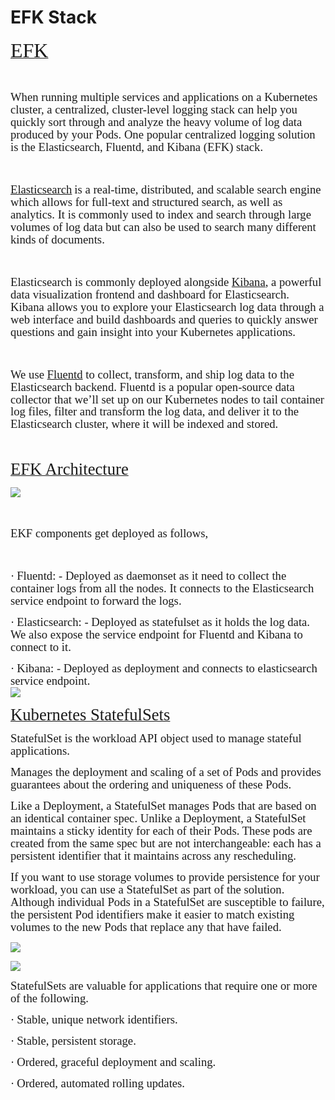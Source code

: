 # EFK Stack

<u><span style="font-size:24.0pt;line-height:107%;font-family:&quot;Times New Roman&quot;,serif">EFK</span></u>

<span style="font-size:14.0pt;
line-height:107%;font-family:&quot;Times New Roman&quot;,serif"> </span>

<span style="font-size:14.0pt;
line-height:107%;font-family:&quot;Times New Roman&quot;,serif">When running multiple services and applications on a Kubernetes cluster, a centralized, cluster-level logging stack can help you quickly sort through and analyze the heavy volume of log data produced by your Pods. One popular centralized logging solution is the Elasticsearch, Fluentd, and Kibana (EFK) stack.</span>

<span style="font-size:14.0pt;
line-height:107%;font-family:&quot;Times New Roman&quot;,serif"> </span>

<u><span style="font-size:14.0pt;
line-height:107%;font-family:&quot;Times New Roman&quot;,serif">Elasticsearch</span></u> <span style="font-size:14.0pt;line-height:107%;font-family:&quot;Times New Roman&quot;,serif">is a real-time, distributed, and scalable search engine which allows for full-text and structured search, as well as analytics. It is commonly used to index and search through large volumes of log data but can also be used to search many different kinds of documents.</span>

<span style="font-size:14.0pt;
line-height:107%;font-family:&quot;Times New Roman&quot;,serif"> </span>

<span style="font-size:14.0pt;
line-height:107%;font-family:&quot;Times New Roman&quot;,serif">Elasticsearch is commonly deployed alongside <u>Kibana</u>, a powerful data visualization frontend and dashboard for Elasticsearch. Kibana allows you to explore your Elasticsearch log data through a web interface and build dashboards and queries to quickly answer questions and gain insight into your Kubernetes applications.</span>

<span style="font-size:14.0pt;
line-height:107%;font-family:&quot;Times New Roman&quot;,serif"> </span>

<span style="font-size:14.0pt;
line-height:107%;font-family:&quot;Times New Roman&quot;,serif">We use <u>Fluentd</u> to collect, transform, and ship log data to the Elasticsearch backend. Fluentd is a popular open-source data collector that we’ll set up on our Kubernetes nodes to tail container log files, filter and transform the log data, and deliver it to the Elasticsearch cluster, where it will be indexed and stored.</span>

<!-- <span style="font-size:14.0pt;
line-height:107%;font-family:&quot;Times New Roman&quot;,serif"> </span> -->

<!-- <span style="font-size:14.0pt;
line-height:107%;font-family:&quot;Times New Roman&quot;,serif"> </span> -->

<!-- <span style="font-size:14.0pt;
line-height:107%;font-family:&quot;Times New Roman&quot;,serif"> </span> -->

<!-- <span style="font-size:14.0pt;
line-height:107%;font-family:&quot;Times New Roman&quot;,serif"> </span>

<span style="font-size:14.0pt;
line-height:107%;font-family:&quot;Times New Roman&quot;,serif"> </span>

<span style="font-size:14.0pt;
line-height:107%;font-family:&quot;Times New Roman&quot;,serif"> </span>

<span style="font-size:14.0pt;
line-height:107%;font-family:&quot;Times New Roman&quot;,serif"> </span> -->

<span style="font-size:14.0pt;
line-height:107%;font-family:&quot;Times New Roman&quot;,serif"> </span>

<u><span style="font-size:20.0pt;line-height:107%;font-family:&quot;Times New Roman&quot;,serif">EFK Architecture</span></u><span style="font-size:14.0pt;line-height:107%;
font-family:&quot;Times New Roman&quot;,serif"></span>

<span style="font-size:14.0pt;line-height:107%;font-family:&quot;Times New Roman&quot;,serif;
mso-no-proof:yes">
![](https://i.imgur.com/WWzDXL1.png)
</span><span style="font-size:14.0pt;line-height:107%;font-family:&quot;Times New Roman&quot;,serif"></span>

<span style="font-size:14.0pt;line-height:107%;font-family:&quot;Times New Roman&quot;,serif"> </span>

<span style="font-size:14.0pt;line-height:107%;font-family:
&quot;Times New Roman&quot;,serif">EKF components get deployed as follows,</span>

<span style="font-size:14.0pt;line-height:107%;font-family:
&quot;Times New Roman&quot;,serif"> </span>

<span style="font-size:14.0pt;line-height:107%;font-family:Symbol;mso-fareast-font-family:
Symbol;mso-bidi-font-family:Symbol">·<span style="font-variant-numeric: normal; font-variant-east-asian: normal; font-stretch: normal; font-size: 7pt; line-height: normal; font-family: &quot;Times New Roman&quot;;"></span></span> <span style="font-size:14.0pt;line-height:107%;
font-family:&quot;Times New Roman&quot;,serif">Fluentd: - Deployed as daemonset as it need to collect the container logs from all the nodes. It connects to the Elasticsearch service endpoint to forward the logs.</span>

<span style="font-size:14.0pt;line-height:107%;font-family:Symbol;mso-fareast-font-family:
Symbol;mso-bidi-font-family:Symbol">·<span style="font-variant-numeric: normal; font-variant-east-asian: normal; font-stretch: normal; font-size: 7pt; line-height: normal; font-family: &quot;Times New Roman&quot;;"></span></span> <span style="font-size:14.0pt;line-height:107%;
font-family:&quot;Times New Roman&quot;,serif">Elasticsearch: - Deployed as statefulset as it holds the log data. We also expose the service endpoint for Fluentd and Kibana to connect to it.</span>

<span style="font-size:14.0pt;line-height:107%;font-family:Symbol;mso-fareast-font-family:
Symbol;mso-bidi-font-family:Symbol">·<span style="font-variant-numeric: normal; font-variant-east-asian: normal; font-stretch: normal; font-size: 7pt; line-height: normal; font-family: &quot;Times New Roman&quot;;"></span></span> <span style="font-size:14.0pt;line-height:107%;
font-family:&quot;Times New Roman&quot;,serif">Kibana: - Deployed as deployment and connects to elasticsearch service endpoint.</span>
<br>
![](https://i.imgur.com/UMV2Lti.png)
<span style="font-size:14.0pt;line-height:107%;font-family:&quot;Times New Roman&quot;,serif"></span>

<u><span style="font-size:20.0pt;line-height:107%;font-family:&quot;Times New Roman&quot;,serif">Kubernetes StatefulSets</span></u>

<span style="font-size:14.0pt;line-height:107%;font-family:
&quot;Times New Roman&quot;,serif">StatefulSet is the workload API object used to manage stateful applications.</span>

<span style="font-size:14.0pt;line-height:107%;font-family:
&quot;Times New Roman&quot;,serif">Manages the deployment and scaling of a set of Pods and provides guarantees about the ordering and uniqueness of these Pods.</span>

<span style="font-size:14.0pt;line-height:107%;font-family:
&quot;Times New Roman&quot;,serif">Like a Deployment, a StatefulSet manages Pods that are based on an identical container spec. Unlike a Deployment, a StatefulSet maintains a sticky identity for each of their Pods. These pods are created from the same spec but are not interchangeable: each has a persistent identifier that it maintains across any rescheduling.</span>

<span style="font-size:14.0pt;line-height:107%;font-family:
&quot;Times New Roman&quot;,serif">If you want to use storage volumes to provide persistence for your workload, you can use a StatefulSet as part of the solution. Although individual Pods in a StatefulSet are susceptible to failure, the persistent Pod identifiers make it easier to match existing volumes to the new Pods that replace any that have failed.</span>

![](https://i.imgur.com/PEiu0Q6.png)

<!-- <span style="font-size:14.0pt;line-height:107%;font-family:
&quot;Times New Roman&quot;,serif;mso-no-proof:yes">![Diagram

Description automatically generated](file:///C:/Users/VAIBHA~1/AppData/Local/Temp/msohtmlclip1/01/clip_image002.png)</span><span style="font-size:14.0pt;line-height:107%;font-family:&quot;Times New Roman&quot;,serif"></span> -->

<!-- <span style="font-size:14.0pt;line-height:107%;font-family:
&quot;Times New Roman&quot;,serif;mso-no-proof:yes">![Diagram

Description automatically generated](file:///C:/Users/VAIBHA~1/AppData/Local/Temp/msohtmlclip1/01/clip_image003.png)</span><span style="font-size:14.0pt;line-height:107%;font-family:&quot;Times New Roman&quot;,serif"></span> -->

![](https://i.imgur.com/YMlCMtx.png)

<span style="font-size:14.0pt;line-height:107%;font-family:
&quot;Times New Roman&quot;,serif">StatefulSets are valuable for applications that require one or more of the following.</span>

<span style="font-size:14.0pt;line-height:107%;font-family:Symbol;mso-fareast-font-family:
Symbol;mso-bidi-font-family:Symbol">·<span style="font-variant-numeric: normal; font-variant-east-asian: normal; font-stretch: normal; font-size: 7pt; line-height: normal; font-family: &quot;Times New Roman&quot;;"></span></span> <span style="font-size:14.0pt;line-height:107%;
font-family:&quot;Times New Roman&quot;,serif">Stable, unique network identifiers.</span>

<span style="font-size:14.0pt;line-height:107%;font-family:Symbol;mso-fareast-font-family:
Symbol;mso-bidi-font-family:Symbol">·<span style="font-variant-numeric: normal; font-variant-east-asian: normal; font-stretch: normal; font-size: 7pt; line-height: normal; font-family: &quot;Times New Roman&quot;;"></span></span> <span style="font-size:14.0pt;line-height:107%;
font-family:&quot;Times New Roman&quot;,serif">Stable, persistent storage.</span>

<span style="font-size:14.0pt;line-height:107%;font-family:Symbol;mso-fareast-font-family:
Symbol;mso-bidi-font-family:Symbol">·<span style="font-variant-numeric: normal; font-variant-east-asian: normal; font-stretch: normal; font-size: 7pt; line-height: normal; font-family: &quot;Times New Roman&quot;;"></span></span> <span style="font-size:14.0pt;line-height:107%;
font-family:&quot;Times New Roman&quot;,serif">Ordered, graceful deployment and scaling.</span>

<span style="font-size:14.0pt;line-height:107%;font-family:Symbol;mso-fareast-font-family:
Symbol;mso-bidi-font-family:Symbol">·<span style="font-variant-numeric: normal; font-variant-east-asian: normal; font-stretch: normal; font-size: 7pt; line-height: normal; font-family: &quot;Times New Roman&quot;;"></span></span> <span style="font-size:14.0pt;line-height:107%;
font-family:&quot;Times New Roman&quot;,serif">Ordered, automated rolling updates.</span>
